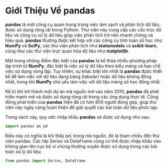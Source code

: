 # Giới Thiệu Về pandas

**pandas** là một công cụ quan trọng trong việc làm sạch và phân tích dữ liệu, được sử dụng rộng rãi trong Python. Thư viện này cung cấp các cấu trúc dữ liệu và công cụ xử lý dữ liệu giúp việc phân tích trở nên nhanh chóng và hiệu quả. **pandas** thường được kết hợp với các công cụ tính toán số học như **NumPy** và **SciPy**, các thư viện phân tích như **statsmodels** và **scikit-learn**, cũng như các thư viện trực quan hóa dữ liệu như **matplotlib**. 

Một trong những điểm đặc biệt của **pandas** là kế thừa nhiều phương pháp lập trình từ **NumPy**, đặc biệt là việc xử lý dữ liệu theo kiểu mảng và hạn chế việc sử dụng vòng lặp. Tuy nhiên, sự khác biệt lớn nhất là **pandas** được thiết kế để làm việc với dữ liệu dạng bảng (tabular) hoặc dữ liệu không đồng nhất, trong khi **NumPy** chủ yếu làm việc với dữ liệu mảng số học đồng nhất.

Kể từ khi trở thành một dự án mã nguồn mở vào năm 2010, **pandas** đã phát triển mạnh mẽ và được sử dụng rộng rãi trong các ứng dụng thực tế. Cộng đồng phát triển của **pandas** hiện đã có hơn 800 người đóng góp, giúp thư viện này ngày càng hoàn thiện để giải quyết các bài toán dữ liệu phức tạp.

Trong sách này, quy ước nhập khẩu **pandas** sẽ được sử dụng như sau:
```python
import pandas as pd
```
Điều này có nghĩa là khi thấy pd. trong mã nguồn, đó là tham chiếu đến thư viện pandas. Các lớp Series và DataFrame cũng có thể được nhập khẩu vào không gian tên cục bộ vì chúng thường xuyên được sử dụng trong các bài toán xử lý dữ liệu:

```python
from pandas import Series, DataFrame
```